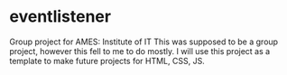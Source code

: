 # eventlistener
Group project for AMES: Institute of IT
This was supposed to be a group project, however this fell to me to do mostly.
I will use this project as a template to make future projects for HTML, CSS, JS.
